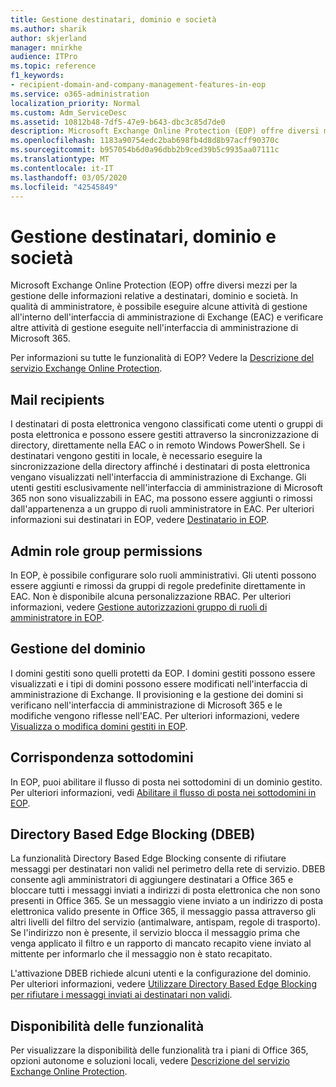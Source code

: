 ```yaml
---
title: Gestione destinatari, dominio e società
ms.author: sharik
author: skjerland
manager: mnirkhe
audience: ITPro
ms.topic: reference
f1_keywords:
- recipient-domain-and-company-management-features-in-eop
ms.service: o365-administration
localization_priority: Normal
ms.custom: Adm_ServiceDesc
ms.assetid: 10812b48-7df5-47e9-b643-dbc3c85d7de0
description: Microsoft Exchange Online Protection (EOP) offre diversi mezzi per la gestione delle informazioni relative a destinatari, dominio e società. In qualità di amministratore, è possibile eseguire alcune attività di gestione all'interno dell'interfaccia di amministrazione di Exchange (EAC) e verificare altre attività di gestione eseguite nell'interfaccia di amministrazione di Microsoft 365.
ms.openlocfilehash: 1183a90754edc2bab698fb4d8d8b97acff90370c
ms.sourcegitcommit: b957054b6d0a96dbb2b9ced39b5c9935aa07111c
ms.translationtype: MT
ms.contentlocale: it-IT
ms.lasthandoff: 03/05/2020
ms.locfileid: "42545849"
---
```

# <a name="recipient-domain-and-company-management"></a>Gestione destinatari, dominio e società

Microsoft Exchange Online Protection (EOP) offre diversi mezzi per la gestione delle informazioni relative a destinatari, dominio e società. In qualità di amministratore, è possibile eseguire alcune attività di gestione all'interno dell'interfaccia di amministrazione di Exchange (EAC) e verificare altre attività di gestione eseguite nell'interfaccia di amministrazione di Microsoft 365.
  
Per informazioni su tutte le funzionalità di EOP? Vedere la [Descrizione del servizio Exchange Online Protection](exchange-online-protection-service-description.md).
  
## <a name="mail-recipients"></a>Mail recipients

I destinatari di posta elettronica vengono classificati come utenti o gruppi di posta elettronica e possono essere gestiti attraverso la sincronizzazione di directory, direttamente nella EAC o in remoto Windows PowerShell. Se i destinatari vengono gestiti in locale, è necessario eseguire la sincronizzazione della directory affinché i destinatari di posta elettronica vengano visualizzati nell'interfaccia di amministrazione di Exchange. Gli utenti gestiti esclusivamente nell'interfaccia di amministrazione di Microsoft 365 non sono visualizzabili in EAC, ma possono essere aggiunti o rimossi dall'appartenenza a un gruppo di ruoli amministratore in EAC. Per ulteriori informazioni sui destinatari in EOP, vedere [Destinatario in EOP](https://go.microsoft.com/fwlink/p/?LinkId=280011).
  
## <a name="admin-role-group-permissions"></a>Admin role group permissions

In EOP, è possibile configurare solo ruoli amministrativi. Gli utenti possono essere aggiunti e rimossi da gruppi di regole predefinite direttamente in EAC. Non è disponibile alcuna personalizzazione RBAC. Per ulteriori informazioni, vedere [Gestione autorizzazioni gruppo di ruoli di amministratore in EOP](https://go.microsoft.com/fwlink/p/?LinkId=282238).
  
## <a name="domain-management"></a>Gestione del dominio

I domini gestiti sono quelli protetti da EOP. I domini gestiti possono essere visualizzati e i tipi di domini possono essere modificati nell'interfaccia di amministrazione di Exchange. Il provisioning e la gestione dei domini si verificano nell'interfaccia di amministrazione di Microsoft 365 e le modifiche vengono riflesse nell'EAC. Per ulteriori informazioni, vedere [Visualizza o modifica domini gestiti in EOP](https://go.microsoft.com/fwlink/p/?LinkId=282239).
  
## <a name="match-subdomains"></a>Corrispondenza sottodomini

In EOP, puoi abilitare il flusso di posta nei sottodomini di un dominio gestito. Per ulteriori informazioni, vedi [Abilitare il flusso di posta nei sottodomini in EOP](https://go.microsoft.com/fwlink/p/?LinkId=397213). 
  
## <a name="directory-based-edge-blocking-dbeb"></a>Directory Based Edge Blocking (DBEB)

La funzionalità Directory Based Edge Blocking consente di rifiutare messaggi per destinatari non validi nel perimetro della rete di servizio. DBEB consente agli amministratori di aggiungere destinatari a Office 365 e bloccare tutti i messaggi inviati a indirizzi di posta elettronica che non sono presenti in Office 365. Se un messaggio viene inviato a un indirizzo di posta elettronica valido presente in Office 365, il messaggio passa attraverso gli altri livelli del filtro del servizio (antimalware, antispam, regole di trasporto). Se l'indirizzo non è presente, il servizio blocca il messaggio prima che venga applicato il filtro e un rapporto di mancato recapito viene inviato al mittente per informarlo che il messaggio non è stato recapitato. 
  
L'attivazione DBEB richiede alcuni utenti e la configurazione del dominio. Per ulteriori informazioni, vedere [Utilizzare Directory Based Edge Blocking per rifiutare i messaggi inviati ai destinatari non validi](https://go.microsoft.com/fwlink/p/?LinkId=390676).
  
## <a name="feature-availability"></a>Disponibilità delle funzionalità

Per visualizzare la disponibilità delle funzionalità tra i piani di Office 365, opzioni autonome e soluzioni locali, vedere [Descrizione del servizio Exchange Online Protection](exchange-online-protection-service-description.md).
